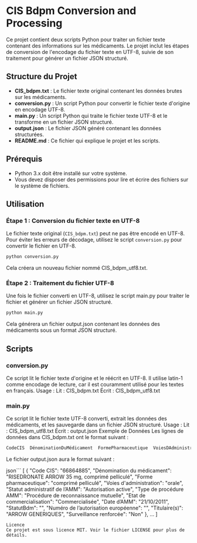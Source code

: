 # CIS Bdpm Conversion and Processing

Ce projet contient deux scripts Python pour traiter un fichier texte contenant des informations sur les médicaments. Le projet inclut les étapes de conversion de l'encodage du fichier texte en UTF-8, suivie de son traitement pour générer un fichier JSON structuré.

## Structure du Projet

- **CIS_bdpm.txt** : Le fichier texte original contenant les données brutes sur les médicaments.
- **conversion.py** : Un script Python pour convertir le fichier texte d'origine en encodage UTF-8.
- **main.py** : Un script Python qui traite le fichier texte UTF-8 et le transforme en un fichier JSON structuré.
- **output.json** : Le fichier JSON généré contenant les données structurées.
- **README.md** : Ce fichier qui explique le projet et les scripts.

## Prérequis

- Python 3.x doit être installé sur votre système.
- Vous devez disposer des permissions pour lire et écrire des fichiers sur le système de fichiers.

## Utilisation

### Étape 1 : Conversion du fichier texte en UTF-8

Le fichier texte original (`CIS_bdpm.txt`) peut ne pas être encodé en UTF-8. Pour éviter les erreurs de décodage, utilisez le script `conversion.py` pour convertir le fichier en UTF-8.

```bash
python conversion.py
```
Cela créera un nouveau fichier nommé CIS_bdpm_utf8.txt.

### Étape 2 : Traitement du fichier UTF-8

Une fois le fichier converti en UTF-8, utilisez le script main.py pour traiter le fichier et générer un fichier JSON structuré.

```bash
python main.py
```
Cela générera un fichier output.json contenant les données des médicaments sous un format JSON structuré.

## Scripts
### conversion.py
Ce script lit le fichier texte d'origine et le réécrit en UTF-8. Il utilise latin-1 comme encodage de lecture, car il est couramment utilisé pour les textes en français.
Usage :
Lit : CIS_bdpm.txt
Écrit : CIS_bdpm_utf8.txt

### main.py
Ce script lit le fichier texte UTF-8 converti, extrait les données des médicaments, et les sauvegarde dans un fichier JSON structuré.
Usage :
Lit : CIS_bdpm_utf8.txt
Écrit : output.json
Exemple de Données
Les lignes de données dans CIS_bdpm.txt ont le format suivant :

```bash
CodeCIS  DénominationDuMédicament  FormePharmaceutique  VoiesDAdministration  StatutAMM  TypeDeProcédureAMM  ÉtatDeCommercialisation  DateD’AMM  StatutBdm  NuméroDeLAutorisationEuropéenne  Titulaire(s)  SurveillanceRenforcée
```
Le fichier output.json aura le format suivant :

json```
[
    {
        "Code CIS": "66864885",
        "Dénomination du médicament": "RISEDRONATE ARROW 35 mg, comprimé pelliculé",
        "Forme pharmaceutique": "comprimé pelliculé",
        "Voies d'administration": "orale",
        "Statut administratif de l’AMM": "Autorisation active",
        "Type de procédure AMM": "Procédure de reconnaissance mutuelle",
        "Etat de commercialisation": "Commercialisée",
        "Date d’AMM": "21/10/2011",
        "StatutBdm": "",
        "Numéro de l’autorisation européenne": "",
        "Titulaire(s)": "ARROW GENERIQUES",
        "Surveillance renforcée": "Non"
    },
    ...
]
```
Licence
Ce projet est sous licence MIT. Voir le fichier LICENSE pour plus de détails.
